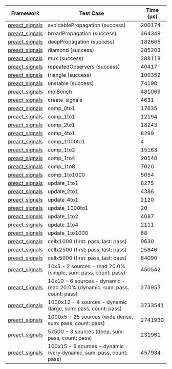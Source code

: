 | Framework | Test Case | Time (μs) |
| --- | --- | --- |
| [preact_signals](https://pub.dev/packages/preact_signals) | avoidablePropagation (success) | 200174 |
| [preact_signals](https://pub.dev/packages/preact_signals) | broadPropagation (success) | 464349 |
| [preact_signals](https://pub.dev/packages/preact_signals) | deepPropagation (success) | 182665 |
| [preact_signals](https://pub.dev/packages/preact_signals) | diamond (success) | 285203 |
| [preact_signals](https://pub.dev/packages/preact_signals) | mux (success) | 388118 |
| [preact_signals](https://pub.dev/packages/preact_signals) | repeatedObservers (success) | 40417 |
| [preact_signals](https://pub.dev/packages/preact_signals) | triangle (success) | 100352 |
| [preact_signals](https://pub.dev/packages/preact_signals) | unstable (success) | 74190 |
| [preact_signals](https://pub.dev/packages/preact_signals) | molBench | 481069 |
| [preact_signals](https://pub.dev/packages/preact_signals) | create_signals | 4631 |
| [preact_signals](https://pub.dev/packages/preact_signals) | comp_0to1 | 17635 |
| [preact_signals](https://pub.dev/packages/preact_signals) | comp_1to1 | 12194 |
| [preact_signals](https://pub.dev/packages/preact_signals) | comp_2to1 | 18243 |
| [preact_signals](https://pub.dev/packages/preact_signals) | comp_4to1 | 8299 |
| [preact_signals](https://pub.dev/packages/preact_signals) | comp_1000to1 | 4 |
| [preact_signals](https://pub.dev/packages/preact_signals) | comp_1to2 | 15163 |
| [preact_signals](https://pub.dev/packages/preact_signals) | comp_1to4 | 20540 |
| [preact_signals](https://pub.dev/packages/preact_signals) | comp_1to8 | 7020 |
| [preact_signals](https://pub.dev/packages/preact_signals) | comp_1to1000 | 5054 |
| [preact_signals](https://pub.dev/packages/preact_signals) | update_1to1 | 8275 |
| [preact_signals](https://pub.dev/packages/preact_signals) | update_2to1 | 4386 |
| [preact_signals](https://pub.dev/packages/preact_signals) | update_4to1 | 2120 |
| [preact_signals](https://pub.dev/packages/preact_signals) | update_1000to1 | 20 |
| [preact_signals](https://pub.dev/packages/preact_signals) | update_1to2 | 4087 |
| [preact_signals](https://pub.dev/packages/preact_signals) | update_1to4 | 2111 |
| [preact_signals](https://pub.dev/packages/preact_signals) | update_1to1000 | 68 |
| [preact_signals](https://pub.dev/packages/preact_signals) | cellx1000 (first: pass, last: pass) | 9630 |
| [preact_signals](https://pub.dev/packages/preact_signals) | cellx2500 (first: pass, last: pass) | 25846 |
| [preact_signals](https://pub.dev/packages/preact_signals) | cellx5000 (first: pass, last: pass) | 64090 |
| [preact_signals](https://pub.dev/packages/preact_signals) | 10x5 - 2 sources - read 20.0% (simple, sum: pass, count: pass) | 450542 |
| [preact_signals](https://pub.dev/packages/preact_signals) | 10x10 - 6 sources - dynamic - read 20.0% (dynamic, sum: pass, count: pass) | 273953 |
| [preact_signals](https://pub.dev/packages/preact_signals) | 1000x12 - 4 sources - dynamic (large, sum: pass, count: pass) | 3733541 |
| [preact_signals](https://pub.dev/packages/preact_signals) | 1000x5 - 25 sources (wide dense, sum: pass, count: pass) | 2741930 |
| [preact_signals](https://pub.dev/packages/preact_signals) | 5x500 - 3 sources (deep, sum: pass, count: pass) | 231961 |
| [preact_signals](https://pub.dev/packages/preact_signals) | 100x15 - 6 sources - dynamic (very dynamic, sum: pass, count: pass) | 457934 |
